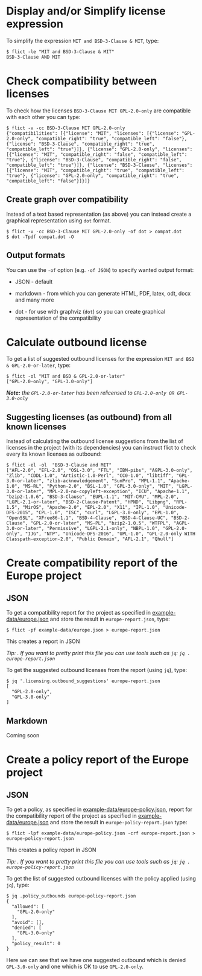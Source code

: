 <!--
SPDX-FileCopyrightText: 2021 Henrik Sandklef <hesa@sandklef.com>

SPDX-License-Identifier: GPL-3.0-or-later
-->


# Display and/or Simplify license expression

To simplify the expression `MIT and BSD-3-Clause & MIT`, type:

```
$ flict -le "MIT and BSD-3-Clause & MIT"
BSD-3-Clause AND MIT
```

# Check compatibility between licenses

To check how the licenses `BSD-3-Clause MIT GPL-2.0-only` are compatible with each other you can type:

```
$ flict -v -cc BSD-3-Clause MIT GPL-2.0-only
{"compatibilities": [{"license": "MIT", "licenses": [{"license": "GPL-2.0-only", "compatible_right": "true", "compatible_left": "false"}, {"license": "BSD-3-Clause", "compatible_right": "true", "compatible_left": "true"}]}, {"license": "GPL-2.0-only", "licenses": [{"license": "MIT", "compatible_right": "false", "compatible_left": "true"}, {"license": "BSD-3-Clause", "compatible_right": "false", "compatible_left": "true"}]}, {"license": "BSD-3-Clause", "licenses": [{"license": "MIT", "compatible_right": "true", "compatible_left": "true"}, {"license": "GPL-2.0-only", "compatible_right": "true", "compatible_left": "false"}]}]}
```

## Create graph over compatibility

Instead of a text based representation (as above) you can instead create a graphical representation using `dot` format. 

```
$ flict -v -cc BSD-3-Clause MIT GPL-2.0-only -of dot > compat.dot
$ dot -Tpdf compat.dot -O
```

## Output formats

You can use the `-of` option (e.g. `-of JSON`)  to specify wanted output format:

* JSON - default

* markdown - from which you can generate HTML, PDF, latex, odt, docx and many more

* dot - for use with graphviz (`dot`) so you can create graphical representation of the compatibility


# Calculate outbound license

To get a list of suggested outbound licenses for the expression `MIT and BSD & GPL-2.0-or-later`, type:

```
$ flict -ol "MIT and BSD & GPL-2.0-or-later"
["GPL-2.0-only", "GPL-3.0-only"]
```

***Note:** the `GPL-2.0-or-later` has been relicensed to `GPL-2.0-only OR GPL-3.0-only`*

## Suggesting licenses (as outbound) from all known licenses

Instead of calculating the outbound license suggestions from the list
of licenses in the project (with its dependencies) you can instruct
flict to check every its known licenses as outbound:

```
$ flict -el -ol  "BSD-3-Clause and MIT"
["AFL-2.0", "EFL-2.0", "OSL-3.0", "FTL", "IBM-pibs", "AGPL-3.0-only", "Zlib", "CDDL-1.0", "Artistic-1.0-Perl", "CC0-1.0", "libtiff", "GPL-3.0-or-later", "zlib-acknowledgement", "SunPro", "MPL-1.1", "Apache-1.0", "MS-RL", "Python-2.0", "BSL-1.0", "GPL-3.0-only", "MIT", "LGPL-3.0-or-later", "MPL-2.0-no-copyleft-exception", "ICU", "Apache-1.1", "bzip2-1.0.6", "BSD-3-Clause", "EUPL-1.1", "MIT-CMU", "MPL-2.0", "LGPL-2.1-or-later", "BSD-2-Clause-Patent", "HPND", "Libpng", "RPL-1.5", "MirOS", "Apache-2.0", "EPL-2.0", "X11", "IPL-1.0", "Unicode-DFS-2015", "CPL-1.0", "ISC", "curl", "LGPL-3.0-only", "EPL-1.0", "OpenSSL", "XFree86-1.1", "BSD-4-Clause", "BSD-4-Clause-UC", "BSD-2-Clause", "GPL-2.0-or-later", "MS-PL", "bzip2-1.0.5", "WTFPL", "AGPL-3.0-or-later", "Permissive", "LGPL-2.1-only", "NBPL-1.0", "GPL-2.0-only", "IJG", "NTP", "Unicode-DFS-2016", "UPL-1.0", "GPL-2.0-only WITH Classpath-exception-2.0", "Public Domain", "AFL-2.1", "Qhull"]
```

# Create compatibility report of the Europe project

## JSON

To get a compatibility report for the project as specified in [example-data/europe.json](example-data/europe.json) and store the result in `europe-report.json`, type:

```
$ flict -pf example-data/europe.json > europe-report.json
```

This creates a report in JSON

*Tip: . If you want to pretty print this file you can use tools such as `jq`: `jq . europe-report.json`*

To get the suggested outbound licenses from the report (using `jq`), type:

```
$ jq '.licensing.outbound_suggestions' europe-report.json 
[
  "GPL-2.0-only",
  "GPL-3.0-only"
]
```

## Markdown

Coming soon


# Create a policy report of the Europe project

## JSON

To get a policy, as specified in [example-data/europe-policy.json](example-data/europe-policy.json),
report for the compatibility report of the project as specified in
[example-data/europe.json](example-data/europe.json) and store the result in
`europe-policy-report.json` type:

```
$ flict -lpf example-data/europe-policy.json -crf europe-report.json > europe-policy-report.json 
```

This creates a policy report in JSON

*Tip: . If you want to pretty print this file you can use tools such as `jq`: `jq . europe-policy-report.json`*

To get the list of suggested outbound licenses with the policy applied (using `jq`), type:

```
$ jq .policy_outbounds europe-policy-report.json 
{
  "allowed": [
    "GPL-2.0-only"
  ],
  "avoid": [],
  "denied": [
    "GPL-3.0-only"
  ],
  "policy_result": 0
}
```

Here we can see that we have one suggested outbound which is denied
`GPL-3.0-only` and one which is OK to use `GPL-2.0-only`.
